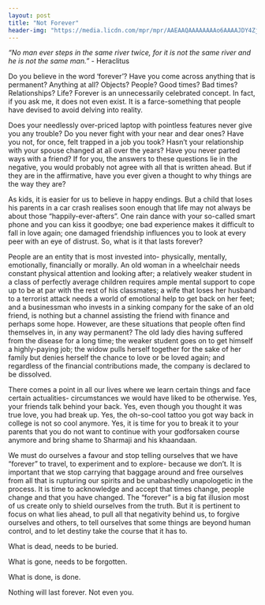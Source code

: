 ```yaml
---
layout: post
title: "Not Forever"
header-img: "https://media.licdn.com/mpr/mpr/AAEAAQAAAAAAAAo6AAAAJDY4Zjc1ZjhmLWY1YWQtNDY1YS1iNTQ5LTg3MjRkMTIwNGY5MQ.jpg"
---
```


_“No man ever steps in the same river twice, for it is not the same river and he is not the same man.”_ - Heraclitus

Do you believe in the word ‘forever’? Have you come across anything that is permanent? Anything at all? Objects? People? Good times? Bad times? Relationships? Life? Forever is an unnecessarily celebrated concept. In fact, if you ask me, it does not even exist. It is a farce-something that people have devised to avoid delving into reality.

Does your needlessly over-priced laptop with pointless features never give you any trouble? Do you never fight with your near and dear ones? Have you not, for once, felt trapped in a job you took? Hasn’t your relationship with your spouse changed at all over the years? Have you never parted ways with a friend? If for you, the answers to these questions lie in the negative, you would probably not agree with all that is written ahead. But if they are in the affirmative, have you ever given a thought to why things are the way they are?

As kids, it is easier for us to believe in happy endings. But a child that loses his parents in a car crash realises soon enough that life may not always be about those “happily-ever-afters”. One rain dance with your so-called smart phone and you can kiss it goodbye; one bad experience makes it difficult to fall in love again; one damaged friendship influences you to look at every peer with an eye of distrust. So, what is it that lasts forever?

People are an entity that is most invested into- physically, mentally, emotionally, financially or morally. An old woman in a wheelchair needs constant physical attention and looking after; a relatively weaker student in a class of perfectly average children requires ample mental support to cope up to be at par with the rest of his classmates; a wife that loses her husband to a terrorist attack needs a world of emotional help to get back on her feet; and a businessman who invests in a sinking company for the sake of an old friend, is nothing but a channel assisting the friend with finance and perhaps some hope. However, are these situations that people often find themselves in, in any way permanent? The old lady dies having suffered from the disease for a long time; the weaker student goes on to get himself a highly-paying job; the widow pulls herself together for the sake of her family but denies herself the chance to love or be loved again; and regardless of the financial contributions made, the company is declared to be dissolved.

There comes a point in all our lives where we learn certain things and face certain actualities- circumstances we would have liked to be otherwise. Yes, your friends talk behind your back. Yes, even though you thought it was true love, you had break up. Yes, the oh-so-cool tattoo you got way back in college is not so cool anymore. Yes, it is time for you to break it to your parents that you do not want to continue with your godforsaken course anymore and bring shame to Sharmaji and his khaandaan.

We must do ourselves a favour and stop telling ourselves that we have “forever” to travel, to experiment and to explore- because we don’t. It is important that we stop carrying that baggage around and free ourselves from all that is rupturing our spirits and be unabashedly unapologetic in the process. It is time to acknowledge and accept that times change, people change and that you have changed. The “forever” is a big fat illusion most of us create only to shield ourselves from the truth. But it is pertinent to focus on what lies ahead, to pull all that negativity behind us, to forgive ourselves and others, to tell ourselves that some things are beyond human control, and to let destiny take the course that it has to.



What is dead, needs to be buried. 

What is gone, needs to be forgotten. 

What is done, is done. 

Nothing will last forever. Not even you. 



